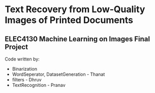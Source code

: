 # Text Recovery from Low-Quality Images of Printed Documents
## ELEC4130 Machine Learning on Images Final Project

Code written by:
* Binarization
* WordSeperator, DatasetGeneration - Thanat
* filters - Dhruv
* TextRecognition - Pranav


